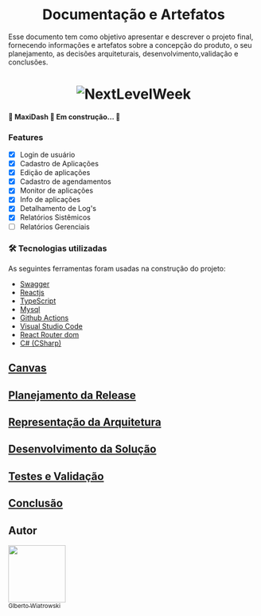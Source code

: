 <h1 align="center"> Documentação e Artefatos </h1>

Esse documento tem como objetivo apresentar e descrever o projeto final, fornecendo informações e artefatos sobre a concepção do produto, o seu planejamento, as decisões arquiteturais, desenvolvimento,validação e conclusões.

<h1 align="center">
  <img alt="NextLevelWeek" title="MaxiDash" src="./assets/banner.png" />
</h1>

<h4 align="left"> 
	🚧  MaxiDash 🚀 Em construção...  🚧
</h4>

### Features

- [x] Login de usuário
- [x] Cadastro de Aplicações
- [x] Edição de aplicações
- [x] Cadastro de agendamentos
- [x] Monitor de aplicações
- [x] Info de aplicações
- [x] Detalhamento de Log's
- [x] Relatórios Sistêmicos
- [ ] Relatórios Gerenciais

### 🛠 Tecnologias utilizadas

As seguintes ferramentas foram usadas na construção do projeto:

- [Swagger](https://swagger.io/)
- [Reactjs](https://reactjs.org/)
- [TypeScript](https://www.typescriptlang.org/)
- [Mysql](https://dev.mysql.com/doc/)
- [Github Actions](https://github.com/features/actions) 
- [Visual Studio Code](https://code.visualstudio.com/) 
- [React Router dom](https://www.w3schools.com/react/react_router.asp) 
- [C# (CSharp)](https://docs.microsoft.com/pt-br/dotnet/csharp/) 

## [Canvas](#Canvas)
## [Planejamento da Release](#Planejamento-da-Release)
## [Representação da Arquitetura](#Representação-da-Arquitetura)
## [Desenvolvimento da Solução](#Desenvolvimento-da-Solução)
## [Testes e Validação](#Testes-e-Validação)
## [Conclusão](#conclusão)

## Autor

[<img src="https://avatars.githubusercontent.com/u/18116192?s=40&v=4" width=115><br><sub>Glberto Wiatrowski</sub>](https://github.com/betowiatrowski)  
